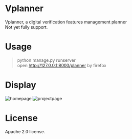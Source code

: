 # Vplanner
Vplanner, a digital verification features management planner
<br/>
Not yet fully support.
# Usage
  > python manage.py runserver<br/>
  > open http://127.0.0.1:8000/planner by firefox
# Display
![homepage](https://github.com/zhajio1988/Vplanner/blob/master/images/vplanner.png)
![projectpage](https://github.com/zhajio1988/Vplanner/blob/master/images/ddrproj.png)
# License
   Apache 2.0 license.

